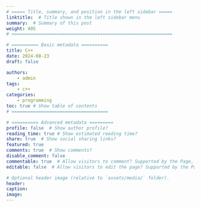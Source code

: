 ```yaml
---
# ===== Title, summary, and position in the left sidebar =====
linktitle:  # Title shown in the left sidebar menu
summary:  # Summary of this post
weight: 405
# ============================================================

# ========== Basic metadata ==========
title: C++
date: 2024-08-23
draft: false

authors:
    - admin
tags:
    - c++
categories:
    - programming
toc: true # Show table of contents
# ====================================

# ========== Advanced metadata =========
profile: false  # Show author profile?
reading_time: true # Show estimated reading time?
share: true  # Show social sharing links?
featured: true
comments: true  # Show comments?
disable_comment: false
commentable: true  # Allow visitors to comment? Supported by the Page, Post, and Book content types.
editable: false  # Allow visitors to edit the page? Supported by the Page, Post, and Book content types.

# Optional header image (relative to `assets/media/` folder).
header:
caption: 
image:  
---
```

